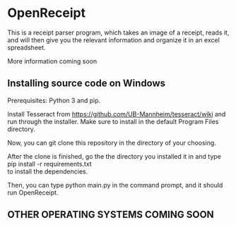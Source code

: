 # OpenReceipt

This is a receipt parser program, which takes an image of a receipt, reads it, and will then give you the relevant information and organize it in an excel spreadsheet.

More information coming soon

Installing source code on Windows
----------------------------
Prerequisites: Python 3 and pip.

Install Tesseract from https://github.com/UB-Mannheim/tesseract/wiki and run through the installer.
Make sure to install in the default Program Files directory.

Now, you can git clone this repository in the directory of your choosing.

After the clone is finished, go the the directory you installed it in and type  
pip install -r requirements.txt  
to install the dependencies.

Then, you can type python main.py in the command prompt, and it should run OpenReceipt.

OTHER OPERATING SYSTEMS COMING SOON
----------------------------

